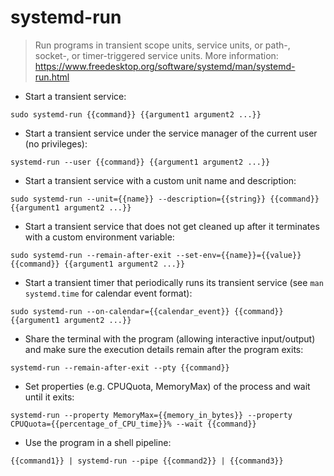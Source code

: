 # systemd-run

> Run programs in transient scope units, service units, or path-, socket-, or timer-triggered service units.
> More information: <https://www.freedesktop.org/software/systemd/man/systemd-run.html>

- Start a transient service:

`sudo systemd-run {{command}} {{argument1 argument2 ...}}`

- Start a transient service under the service manager of the current user (no privileges):

`systemd-run --user {{command}} {{argument1 argument2 ...}}`

- Start a transient service with a custom unit name and description:

`sudo systemd-run --unit={{name}} --description={{string}} {{command}} {{argument1 argument2 ...}}`

- Start a transient service that does not get cleaned up after it terminates with a custom environment variable:

`sudo systemd-run --remain-after-exit --set-env={{name}}={{value}} {{command}} {{argument1 argument2 ...}}`

- Start a transient timer that periodically runs its transient service (see `man systemd.time` for calendar event format):

`sudo systemd-run --on-calendar={{calendar_event}} {{command}} {{argument1 argument2 ...}}`

- Share the terminal with the program (allowing interactive input/output) and make sure the execution details remain after the program exits:

`systemd-run --remain-after-exit --pty {{command}}`

- Set properties (e.g. CPUQuota, MemoryMax) of the process and wait until it exits:

`systemd-run --property MemoryMax={{memory_in_bytes}} --property CPUQuota={{percentage_of_CPU_time}}% --wait {{command}}`

- Use the program in a shell pipeline:

`{{command1}} | systemd-run --pipe {{command2}} | {{command3}}`
